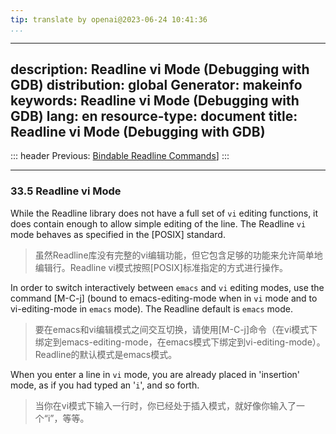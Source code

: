 ```yaml
---
tip: translate by openai@2023-06-24 10:41:36
...
```

---
description: Readline vi Mode (Debugging with GDB)
distribution: global
Generator: makeinfo
keywords: Readline vi Mode (Debugging with GDB)
lang: en
resource-type: document
title: Readline vi Mode (Debugging with GDB)
---
::: header
Previous: [Bindable Readline Commands](Bindable-Readline-Commands.html#Bindable-Readline-Commands)]
:::

---

### 33.5 Readline vi Mode


While the Readline library does not have a full set of `vi` editing functions, it does contain enough to allow simple editing of the line. The Readline `vi` mode behaves as specified in the [POSIX] standard.

> 虽然Readline库没有完整的vi编辑功能，但它包含足够的功能来允许简单地编辑行。Readline vi模式按照[POSIX]标准指定的方式进行操作。


In order to switch interactively between `emacs` and `vi` editing modes, use the command [M-C-j] (bound to emacs-editing-mode when in `vi` mode and to vi-editing-mode in `emacs` mode). The Readline default is `emacs` mode.

> 要在emacs和vi编辑模式之间交互切换，请使用[M-C-j]命令（在vi模式下绑定到emacs-editing-mode，在emacs模式下绑定到vi-editing-mode）。Readline的默认模式是emacs模式。


When you enter a line in `vi` mode, you are already placed in 'insertion' mode, as if you had typed an '`i`', and so forth.

> 当你在vi模式下输入一行时，你已经处于插入模式，就好像你输入了一个“i”，等等。
